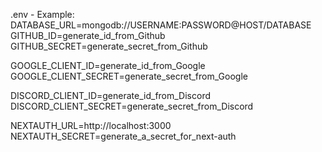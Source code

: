 .env - Example:
DATABASE_URL=mongodb://USERNAME:PASSWORD@HOST/DATABASE
GITHUB_ID=generate_id_from_Github
GITHUB_SECRET=generate_secret_from_Github

GOOGLE_CLIENT_ID=generate_id_from_Google
GOOGLE_CLIENT_SECRET=generate_secret_from_Google

DISCORD_CLIENT_ID=generate_id_from_Discord
DISCORD_CLIENT_SECRET=generate_secret_from_Discord

NEXTAUTH_URL=http://localhost:3000
NEXTAUTH_SECRET=generate_a_secret_for_next-auth

